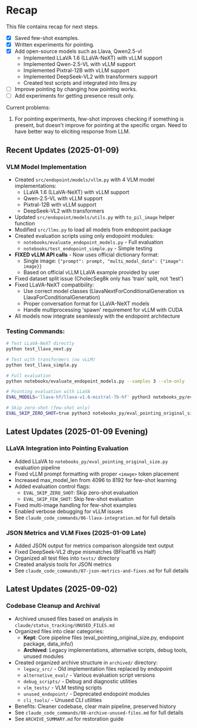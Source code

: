 # Recap
This file contains recap for next steps.

- [x] Saved few-shot examples.
- [x] Written experiments for pointing.
- [x] Add open-source models such as Llava, Qwen2.5-vl
  - Implemented LLaVA 1.6 (LLaVA-NeXT) with vLLM support
  - Implemented Qwen-2.5-VL with vLLM support
  - Implemented Pixtral-12B with vLLM support
  - Implemented DeepSeek-VL2 with transformers support
  - Created test scripts and integrated into llms.py
- [ ] Improve pointing by changing how pointing works.
- [ ] Add experiments for getting presence result only.

Current problems:
1. For pointing experiments, few-shot improves checking if something is present, but doesn't improve for pointing at the specific organ. Need to have better way to eliciting response from LLM.

## Recent Updates (2025-01-09)

### VLM Model Implementation
- Created `src/endopoint/models/vllm.py` with 4 VLM model implementations:
  - LLaVA 1.6 (LLaVA-NeXT) with vLLM support
  - Qwen-2.5-VL with vLLM support  
  - Pixtral-12B with vLLM support
  - DeepSeek-VL2 with transformers
- Updated `src/endopoint/models/utils.py` with `to_pil_image` helper function
- Modified `src/llms.py` to load all models from endopoint package
- Created evaluation scripts using only endopoint modules:
  - `notebooks/evaluate_endopoint_models.py` - Full evaluation
  - `notebooks/test_endopoint_simple.py` - Simple testing
- **FIXED vLLM API calls** - Now uses official dictionary format:
  - Single image: `{"prompt": prompt, "multi_modal_data": {"image": image}}`
  - Based on official vLLM LLaVA example provided by user
- Fixed dataset split issue (CholecSeg8k only has 'train' split, not 'test')
- Fixed LLaVA-NeXT compatibility:
  - Use correct model classes (LlavaNextForConditionalGeneration vs LlavaForConditionalGeneration)
  - Proper conversation format for LLaVA-NeXT models
  - Handle multiprocessing 'spawn' requirement for vLLM with CUDA
- All models now integrate seamlessly with the endopoint architecture

### Testing Commands:
```bash
# Test LLaVA-NeXT directly
python test_llava_next.py

# Test with transformers (no vLLM)
python test_llava_simple.py

# Full evaluation
python notebooks/evaluate_endopoint_models.py --samples 3 --vlm-only

# Pointing evaluation with LLaVA
EVAL_MODELS='llava-hf/llava-v1.6-mistral-7b-hf' python3 notebooks_py/eval_pointing_original_size.py

# Skip zero-shot (few-shot only)
EVAL_SKIP_ZERO_SHOT=true python3 notebooks_py/eval_pointing_original_size.py
```

## Latest Updates (2025-01-09 Evening)

### LLaVA Integration into Pointing Evaluation
- Added LLaVA to `notebooks_py/eval_pointing_original_size.py` evaluation pipeline
- Fixed vLLM prompt formatting with proper `<image>` token placement
- Increased max_model_len from 4096 to 8192 for few-shot learning
- Added evaluation control flags:
  - `EVAL_SKIP_ZERO_SHOT`: Skip zero-shot evaluation
  - `EVAL_SKIP_FEW_SHOT`: Skip few-shot evaluation
- Fixed multi-image handling for few-shot examples
- Enabled verbose debugging for vLLM issues
- See `claude_code_commands/06-llava-integration.md` for full details

### JSON Metrics and VLM Fixes (2025-01-09 Late)
- Added JSON output for metrics comparison alongside text output
- Fixed DeepSeek-VL2 dtype mismatches (BFloat16 vs Half)
- Organized all test files into `tests/` directory
- Created analysis tools for JSON metrics
- See `claude_code_commands/07-json-metrics-and-fixes.md` for full details

## Latest Updates (2025-09-02)

### Codebase Cleanup and Archival
- Archived unused files based on analysis in `claude/status_tracking/UNUSED_FILES.md`
- Organized files into clear categories:
  - **Kept**: Core pipeline files (eval_pointing_original_size.py, endopoint package, data_info/)
  - **Archived**: Legacy implementations, alternative scripts, debug tools, unused modules
- Created organized archive structure in `archived/` directory:
  - `legacy_src/` - Old implementation files replaced by endopoint
  - `alternative_eval/` - Various evaluation script versions
  - `debug_scripts/` - Debug and diagnostic utilities
  - `vlm_tests/` - VLM testing scripts
  - `unused_endopoint/` - Deprecated endopoint modules
  - `cli_tools/` - Unused CLI utilities
- Benefits: Cleaner codebase, clear main pipeline, preserved history
- See `claude_code_commands/08-archive-unused-files.md` for full details
- See `ARCHIVE_SUMMARY.md` for restoration guide
